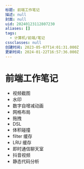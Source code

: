 ```yaml
---
标题: 前端工作笔记
描述: null
封面: null
uid: 20240123112807230
aliases: []
tags:
  - 计算机/前端/笔记
cssclasses: null
创建时间: 2023-05-07T14:01:31.000Z
更新时间: 2024-01-22T16:57:36.000Z
---
```


# 前端工作笔记

- 视频截图
- 水印
- 数字自增减动画
- 网格布局
- 拖拽
- DSL
- 体积碰撞
- filter 缓存
- LRU 缓存
- 即时通信聊天室
- 抖音视频
- 静态代码分析
